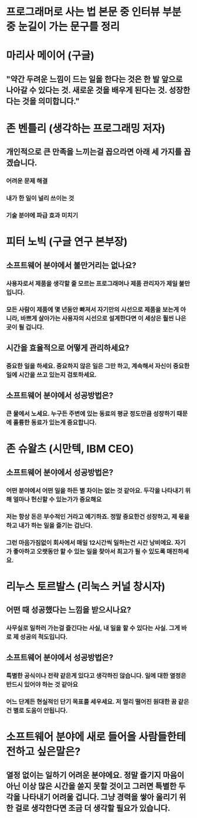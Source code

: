 # 프로그래머로 사는 법 본문 중 인터뷰 부분 중 눈길이 가는 문구를 정리

# 마리사 메이어 (구글)
## "약간 두려운 느낌이 드는 일을 한다는 것은 한 발 앞으로 나아갈 수 있다는 것. 새로운 것을 배우게 된다는 것. 성장한다는 것을 의미합니다."

# 존 벤틀리 (생각하는 프로그래밍 저자)
## 개인적으로 큰 만족을 느끼는걸 꼽으라면 아래 세 가지를 꼽겠습니다.
### 어려운 문제 해결
### 내가 한 일이 널리 쓰이는 것
### 기술 분야에 파급 효과 미치기

# 피터 노빅 (구글 연구 본부장)
## 소프트웨어 분야에서 불만거리는 없나요?
### 사용자로서 제품을 생각할 줄 모르는 프로그래머나 제품 관리자가 제일 불만입니다.
### 모든 사람이 제품에 몇 년동안 빠져서 자기만의 시선으로 제품을 보는게 아니라, 바쁘게 살아가는 사용자의 시선으로 설계한다면 이 세상은 훨씬 나은곳이 될 겁니다.

## 시간을 효율적으로 어떻게 관리하세요?
### 중요한 일을 하세요. 중요하지 않은 일은 그만 하고, 계속해서 자신이 중요한 일에 시간을 쓰고 있는지 검토하세요.

## 소프트웨어 분야에서 성공방법은?
### 큰 물에서 노세요. 누구든 주변에 있는 동료의 평균 정도만큼 성장하기 때문에 훌륭한 동료가 있는게 중요합니다.

# 존 슈왈츠 (시만텍, IBM CEO)
## 소프트웨어 분야에서 성공방법은?
### 어떤 분야에서 어떤 일을 하든 별 차이는 없는 것 같아요. 두각을 나타내기 위해 얼마나 헌신할 수 있는가가 중요해요
### 저는 항상 돈은 부수적인 거라고 예기하죠. 정말 중요한건 성장하고, 제 몫을 하고 내가 하는 일을 즐기는 겁닌다.
### 그런 마음가짐없이 회사에서 매일 12시간씩 일하는건 시간 낭비에요. 자기가 좋아하고 오랫동안 할 수 있는 일을 찾아서 최고가 될 수 있도록 매진하세요.

# 리누스 토르발스 (리눅스 커널 창시자)
## 어떤 때 성공했다는 느낌을 받으시나요?
### 사무실로 일하러 가는걸 즐긴다는 사실, 내 일을 할 수 있다는 사실. 그게 바로 제 성공의 척도입니다.

## 소프트웨어 분야에서 성공방법은?
### 특별한 공식이나 전략 같은게 있다고 생각하진 않습니다. 일에 대한 열정은 반드시 있어야 하는 것 같아요
### 어느 단계든 현실적인 단기 목표를 세우세요. 저 멀리 떨어진 원대한 꿈 같은건 별로 도움이 안됩니다.

# 소프트웨어 분야에 새로 들어올 사람들한테 전하고 싶은말은?
## 열정 없이는 일하기 어려운 분야에요. 정말 즐기지 마음이 아닌 이상 많은 시간을 쏟지 못할 것이고 그러면 특별한 두각을 나타내기 어려울 겁니다. 그냥 경력을 쌓아 올리기 위한 걸로 생각한다면 조금 더 생각할 필요가 있습니다.

